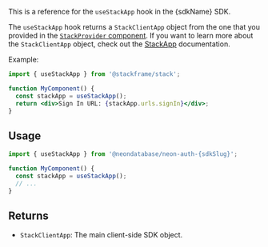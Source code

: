 This is a reference for the `useStackApp` hook in the {sdkName} SDK.

The `useStackApp` hook returns a `StackClientApp` object from the one that you provided in the [`StackProvider` component](../../components/stack-provider). If you want to learn more about the `StackClientApp` object, check out the [StackApp](../objects/stack-app) documentation.

Example:

```jsx
import { useStackApp } from '@stackframe/stack';

function MyComponent() {
  const stackApp = useStackApp();
  return <div>Sign In URL: {stackApp.urls.signIn}</div>;
}
```

## Usage

```jsx
import { useStackApp } from '@neondatabase/neon-auth-{sdkSlug}';

function MyComponent() {
  const stackApp = useStackApp();
  // ...
}
```

## Returns

- `StackClientApp`: The main client-side SDK object.
